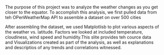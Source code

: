 The purpose of this project was to analyze the weather changes as you get closer to the equator. To accomplish this analysis, we first pulled data from teh OPenWeatherMap API to assemble a dataset on over 500 cities

After assembling the dataset, we used Matplotlisb to plot various aspects of the weather vs. latitude. Factors we looked at included temperature, cloudiness, wind speed and humidity.This slite provides teh cource data and Visualizations created as part of the analysis, as well as explanations and descriptios of any trends and correlations witnessed.